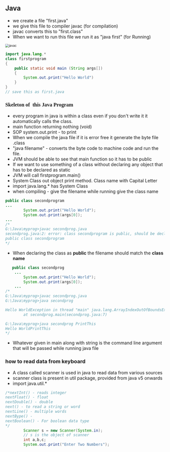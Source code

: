 ## Java 

* we create a file "first.java"
* we give this file to compiler javac (for compilation)
* javac converts this to "first.class"
* When we want to run this file we run it as "java first" (for Running)

<img src="G:\Java\Tutorial\images\javac.JPG" alt="javac" style="zoom:70%;" />

```java
import java.lang.* 
class firstprogram
{
    public static void main (String args[])
    {
        System.out.print("Hello World")
    }
}
// save this as first.java
```

### <font face="calibri"> Skeleton of  this Java Program</font>

* every program in java is within a class even if you don't write it it automatically calls the class.
* main function returning nothing (void)
* SOP system.out.print - to print 
* When we compile the java file if it is error free it generate the byte file .class
* "java filename" - converts the byte code to machine code and run the file.
* JVM should be able to see that main function so it has to be public 
* If we want to use something of a class without declaring any object that has to be declared as static
* JVM will call firstprogram.main()
* System Class out object print method. Class name with Capital Letter
* import java.lang.*  has System Class
* when compiling - give the filename while running give the class name

```java
public class secondprogram
...
        System.out.print("Hello World");
        System.out.print(args[0]);
...
/*
G:\Java\myprog>javac secondprog.java
secondprog.java:2: error: class secondprogram is public, should be declared in a file named secondprogram.java
public class secondprogram
*/
```

* When declaring the class as **public** the filename should match the **class name**

```java
   public class secondprog
    ...
        System.out.print("Hello World");
		System.out.print(args[0]);
	...
/*
G:\Java\myprog>javac secondprog.java
G:\Java\myprog>java secondprog

Hello WorldException in thread "main" java.lang.ArrayIndexOutOfBoundsException: Index 0 out of bounds for length 0
        at secondprog.main(secondprog.java:7)

G:\Java\myprog>java secondprog PrintThis
Hello WorldPrintThis
*/

```

* Whatever given in main along with string is the command line argument that will be passed while running java file

### how to read data from keyboard

* A class called scanner is used in java to read data from various sources
* scanner class is present in util package, provided from java v5 onwards
* import java.util.*

```java
/*nextInt() - reads integer
nextFloat() - float
nextDouble() - double
next() - to read a string or word
nextLine() - multiple words
nextBype() - 
nextBoolean() - For boolean data type
*/  
		Scanner s = new Scanner(System.in);
		// s is the object of scanner
		int a,b,c;
		System.out.print("Enter Two Numbers");
```

